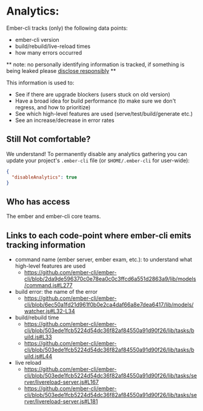 # Analytics:

Ember-cli tracks (only) the following data points:

- ember-cli version
- build/rebuild/live-reload times
- how many errors occurred

** note: no personally identifying information is tracked, if something is
being leaked please [disclose responsibly](https://emberjs.com/security) **

This information is used to:

- See if there are upgrade blockers (users stuck on old version)
- Have a broad idea for build performance (to make sure we don't regress, and how to prioritize)
- See which high-level features are used (serve/test/build/generate etc.)
- See an increase/decrease in error rates

## Still Not comfortable?

We understand! To permanently disable any analytics gathering you can update your project's `.ember-cli` file (or `$HOME/.ember-cli` for user-wide):

```json
{
  "disableAnalytics": true
}
```

## Who has access

The ember and ember-cli core teams.

## Links to each code-point where ember-cli emits tracking information

- command name (ember server, ember exam, etc.): to understand what high-level features are used
  - https://github.com/ember-cli/ember-cli/blob/2da9de596370c0e78ea0c0c3ffcd6a551d2863a9/lib/models/command.js#L277
- build error: the name of the error
  - https://github.com/ember-cli/ember-cli/blob/6ec50a1fd21d961f0b0e2ca4daf66a8e7dea6417/lib/models/watcher.js#L32-L34
- build/rebuild time
  - https://github.com/ember-cli/ember-cli/blob/503ede1fcb5224d54dc36f82af84550a91d90f26/lib/tasks/build.js#L33
  - https://github.com/ember-cli/ember-cli/blob/503ede1fcb5224d54dc36f82af84550a91d90f26/lib/tasks/build.js#L44
- live reload
  - https://github.com/ember-cli/ember-cli/blob/503ede1fcb5224d54dc36f82af84550a91d90f26/lib/tasks/server/livereload-server.js#L167
  - https://github.com/ember-cli/ember-cli/blob/503ede1fcb5224d54dc36f82af84550a91d90f26/lib/tasks/server/livereload-server.js#L181
